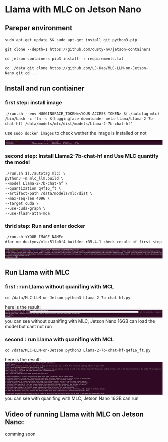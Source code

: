 # Llama with MLC on Jetson Nano

## Pareper environment
```shell
sudo apt-get update && sudo apt-get install git python3-pip
```
```shell
git clone --depth=1 https://github.com/dusty-nv/jetson-containers
```
```shell
cd jetson-containers pip3 install -r requirements.txt
```
```shell 
cd ./data git clone https://github.com/LJ-Hao/MLC-LLM-on-Jetson-Nano.git cd ..
```
## Install and run contiainer

### first step: install image
```shell
./run.sh --env HUGGINGFACE_TOKEN=<YOUR-ACCESS-TOKEN> $(./autotag mlc) /bin/bash -c 'ln -s $(huggingface-downloader meta-llama/Llama-2-7b-chat-hf) /data/models/mlc/dist/models/Llama-2-7b-chat-hf'
```
use ```sudo docker images``` to check wether the image is installed or not
    
![Result](./source/docker_image.png)
### second step: Install Llama2-7b-chat-hf and Use MLC quantify the model
```shell
./run.sh $(./autotag mlc) \
python3 -m mlc_llm.build \
--model Llama-2-7b-chat-hf \
--quantization q4f16_ft \
--artifact-path /data/models/mlc/dist \
--max-seq-len 4096 \
--target cuda \
--use-cuda-graph \
--use-flash-attn-mqa
```
### thrid step: Run and enter docker
```shell
./run.sh <YOUR IMAGE NAME> 
#for me dustynv/mlc:51fb0f4-builder-r35.4.1 check result of first step
```
![Result](./source/docker_run.png)

## Run Llama with MLC
### first : run Llama without quanifing with MCL 

```shell
cd /data/MLC-LLM-on-Jetson python3 Llama-2-7b-chat-hf.py 
```
here is the result:
![Result](./source/Llama-2-7b-chat-hf.png)
you can see without quanifing with MLC, Jetson Nano 16GB can load the model but cant not run

### second : run Llama with quanifing with MCL
```shell
cd /data/MLC-LLM-on-Jetson python3 Llama-2-7b-chat-hf-q4f16_ft.py 
```
here is the result:
![Result](./source/Llama-2-7b-chat-hf-q4f16_ft.png)
you can see with quanifing with MLC, Jetson Nano 16GB can run
## Video of running Llama with MLC on Jetson Nano:
 
 comming soon
